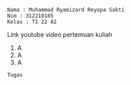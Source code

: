`````````````
Nama : Muhammad Ryamizard Reyopa Sakti
Nim : 312210185
Kelas : TI 22 A2
`````````````


Link youtube video pertemuan kuliah
1. A
2. A
3. A

`````````````
Tugas
`````````````
